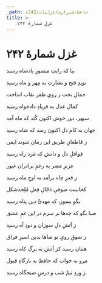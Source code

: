 ```yaml
---
_path: /حافظ-شیرازی/غزلیات/242
title: >-
    غزل شمارهٔ ۲۴۲
---
```

# غزل شمارهٔ ۲۴۲

<div class="b" id="bn1"><div class="m1"><p>بیا که رایتِ منصورِ پادشاه رسید</p></div>
<div class="m2"><p>نویدِ فتح و بشارت به مِهر و ماه رسید</p></div></div>
<div class="b" id="bn2"><div class="m1"><p>جمالِ بخت ز رویِ ظفر نقاب انداخت</p></div>
<div class="m2"><p>کمالِ عدل به فریادِ دادخواه رسید</p></div></div>
<div class="b" id="bn3"><div class="m1"><p>سپهر، دور خوش اکنون کُنَد که ماه آمد</p></div>
<div class="m2"><p>جهان به کامِ دل اکنون رسد که شاه رسید</p></div></div>
<div class="b" id="bn4"><div class="m1"><p>ز قاطعانِ طریق این زمان شوند ایمن</p></div>
<div class="m2"><p>قوافلِ دل و دانش که مَرد راه رسید</p></div></div>
<div class="b" id="bn5"><div class="m1"><p>عزیزِ مصر به رغمِ برادران غیور</p></div>
<div class="m2"><p>ز قعرِ چاه برآمد به اوجِ ماه رسید</p></div></div>
<div class="b" id="bn6"><div class="m1"><p>کجاست صوفیِ دَجّالِ فِعلِ مُلِحدشکل</p></div>
<div class="m2"><p>بگو بسوز، که مهدیِّ دین پناه رسید</p></div></div>
<div class="b" id="bn7"><div class="m1"><p>صبا بگو که چه‌ها بر سرم در این غمِ عشق</p></div>
<div class="m2"><p>ز آتشِ دلِ سوزان و دودِ آه رسید</p></div></div>
<div class="b" id="bn8"><div class="m1"><p>ز شوقِ رویِ تو شاها بدین اسیرِ فراق</p></div>
<div class="m2"><p>همان رسید کز آتش به برگِ کاه رسید</p></div></div>
<div class="b" id="bn9"><div class="m1"><p>مرو به خواب که حافظ به بارگاهِ قبول</p></div>
<div class="m2"><p>ز وِردِ نیمْ شب و درسِ صبحگاه رسید</p></div></div>
